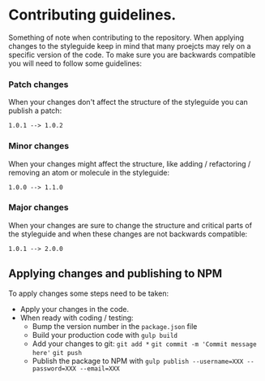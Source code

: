 # Contributing guidelines.
Something of note when contributing to the repository.
When applying changes to the styleguide keep in mind that many proejcts may rely on a specific version of the code.
To make sure you are backwards compatible you will need to follow some guidelines:

### Patch changes
When your changes don't affect the structure of the styleguide you can publish a patch:
```
1.0.1 --> 1.0.2
```

### Minor changes
When your changes might affect the structure, like adding / refactoring / removing an atom or molecule in the styleguide:
```
1.0.0 --> 1.1.0
```

### Major changes
When your changes are sure to change the structure and critical parts of the styleguide and when these changes are not backwards compatible:
```
1.0.1 --> 2.0.0
```

## Applying changes and publishing to NPM
To apply changes some steps need to be taken:
* Apply your changes in the code.
* When ready with coding / testing:
  * Bump the version number in the `package.json` file
  * Build your production code with
    `gulp build`
  * Add your changes to git:
    `git add *`
    `git commit -m 'Commit message here'`
    `git push`
  * Publish the package to NPM with
    `gulp publish --username=XXX --password=XXX --email=XXX`
